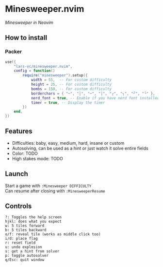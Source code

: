 # Minesweeper.nvim
*Minesweeper in Neovim*

## How to install
### Packer
```lua
use({
	"lars-vc/minesweeper.nvim",
	config = function()
		require("minesweeper").setup({
            width = 55,  -- For custom difficulty
            height = 25, -- For custom difficulty
            bombs = 150, -- For custom difficulty
            borderchars = { "─", "│", "─", "│", "╭", "╮", "╯", "╰" }, -- Border for the popup windows
            nerd_font = true, -- Enable if you have nerd font installed
            timer = true, -- Display the timer
        })
	end,
})
```
## Features
- Difficulties: baby, easy, medium, hard, insane or custom
- Autosolving, can be used as a hint or just watch it solve entire fields
- Color: TODO
- High stakes mode: TODO

## Launch
Start a game with `:Minesweeper DIFFICULTY` \
Can resume after closing with `:MinesweeperResume`

## Controls
```
?: Toggles the help screen
hjkl: does what you expect
w: 5 tiles forward
b: 5 tiles backward
o/f: reveal tile (works as middle click too)
i/d: place flag
r: reset field
u: undo explosion
s: get a hint from solver
p: toggle autosolver
q/Esc: quit window
```
